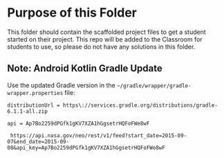 # Purpose of this Folder

This folder should contain the scaffolded project files to get a student started on their project. This repo will be added to the Classroom for students to use, so please do not have any solutions in this folder.

## Note: Android Kotlin Gradle Update
Use the updated Gradle version in the `~/gradle/wrapper/gradle-wrapper.properties` file:
```
distributionUrl = https\://services.gradle.org/distributions/gradle-6.1.1-all.zip
```

```text
api = Ap7Bo2259dPGfk1gKV7XZA1hGgsetrHQFoFWe8wF

 https://api.nasa.gov/neo/rest/v1/feed?start_date=2015-09-07&end_date=2015-09-08&api_key=Ap7Bo2259dPGfk1gKV7XZA1hGgsetrHQFoFWe8wF
 
 ```
